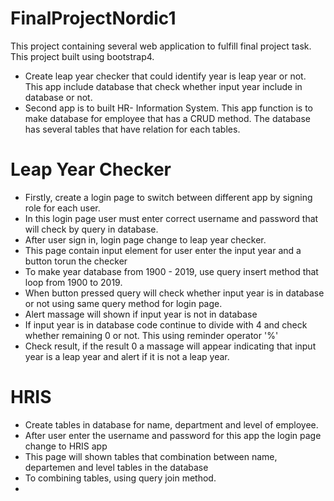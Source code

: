 # FinalProjectNordic1
This project containing several web application to fulfill final project task. This project built using bootstrap4.
- Create leap year checker that could identify year is leap year or not. This app include database that check whether input year include in   database or not.
- Second app is to built HR- Information System. This app function is to make database for employee that has a CRUD method. The database     has several tables that have relation for each tables. 

# Leap Year Checker
- Firstly, create a login page to switch between different app by signing role for each user.
- In this login page user must enter correct username and password that will check by query in database.
- After user sign in, login page change to leap year checker.
- This page contain input element for user enter the input year and a button torun the checker
- To make year database from 1900 - 2019, use query insert method that loop from 1900 to 2019.
- When button pressed query will check whether input year is in database or not using same query method for login page.
- Alert massage will shown if input year is not in database
- If input year is in database code continue to divide with 4 and check whether remaining 0 or not. This using reminder operator '%'
- Check result, if the result 0 a massage will appear indicating that input year is a leap year and alert if it is not a leap year.

# HRIS
- Create tables in database for name, department and level of employee.
- After user enter the username and password for this app the login page change to HRIS app
- This page will shown tables that combination between name, departemen and level tables in the database
- To combining tables, using query join method.
- 
  
